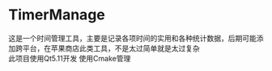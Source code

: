 # TimerManage
这是一个时间管理工具，主要是记录各项时间的实用和各种统计数据，后期可能添加跨平台，在苹果商店此类工具，不是太过简单就是太过复杂  
此项目使用Qt5.11开发
使用Cmake管理